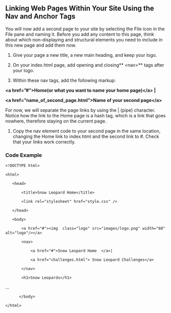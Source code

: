 ## Linking Web Pages Within Your Site Using the Nav and Anchor Tags

You will now add a second page to your site by selecting the File icon in the File pane and naming it. Before you add any content to this page, think about which non-displaying and structural elements you need to include in this new page and add them now.

1. Give your page a new title, a new main heading, and keep your logo.

2. On your index.html page, add opening and closing** &lt;nav&gt;** tags after your logo.

3. Within these nav tags, add the following markup:

**&lt;a href=”\#”&gt;Home\(or what you want to name your home page\)&lt;/a&gt; \|**

**&lt;a href=”name\_of\_second\_page.html”&gt;Name of your second page&lt;/a&gt;**

For now, we will separate the page links by using the \| \(pipe\) character. Notice how the link to the Home page is a hash tag, which is a link that goes nowhere, therefore staying on the current page.

1. Copy the nav element code to your second page in the same location, changing the Home link to index.html and the second link to \#. Check that your links work correctly.

### Code Example

`<!DOCTYPE html>`

`<html>`

`	<head>`

`		<title>Snow Leopard Home</title>`

`		<link rel="stylesheet" href="style.css" />`

`	</head>`

`	<body>`

`		<a href="#"><img  class="logo" src="images/logo.png" width="60" alt="logo"/></a>`

`		<nav>`

`			<a href="#">Snow Leopard Home  </a>|`

`			<a href="challenges.html"> Snow Leopard Challenges</a>`

`		</nav>`

`		<h1>Snow Leopards</h1>`

...

`      </body>`

`</html>`

